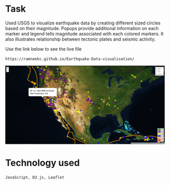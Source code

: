 # Task 

Used USGS to visualize earthquake data by creating different sized circles based on their magnitude.
Popups provide additional information on each marker and legend tells magnitude associated with each colored markers.
It also illustrates relationship between tectonic plates and seismic activity.

Use the link below to see the live file
```
https://ramneekc.github.io/Earthquake-Data-visualisation/
```
![](static/Screenshot%20(71).png)

# Technology used 
```JavaScript, D3.js, Leaflet```
